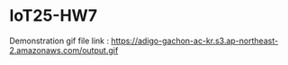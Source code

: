 # IoT25-HW7

Demonstration gif file link : https://adigo-gachon-ac-kr.s3.ap-northeast-2.amazonaws.com/output.gif
